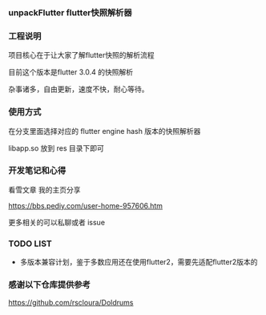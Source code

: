 ### unpackFlutter flutter快照解析器

### 工程说明

项目核心在于让大家了解flutter快照的解析流程

目前这个版本是flutter 3.0.4 的快照解析

杂事诸多，自由更新，速度不快，耐心等待。

### 使用方式 

在分支里面选择对应的 flutter engine hash 版本的快照解析器

libapp.so 放到 res 目录下即可

### 开发笔记和心得

看雪文章 我的主页分享

https://bbs.pediy.com/user-home-957606.htm 

更多相关的可以私聊或者 issue 

### TODO LIST

- 多版本兼容计划，鉴于多数应用还在使用flutter2，需要先适配flutter2版本的

### 感谢以下仓库提供参考

https://github.com/rscloura/Doldrums
